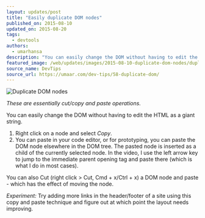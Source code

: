 ```yaml
---
layout: updates/post
title: "Easily duplicate DOM nodes"
published_on: 2015-08-10
updated_on: 2015-08-20
tags:
  - devtools
authors:
  - umarhansa
description: "You can easily change the DOM without having to edit the HTML as a giant string."
featured_image: /web/updates/images/2015-08-10-duplicate-dom-nodes/duplicate-dom.gif
source_name: DevTips
source_url: https://umaar.com/dev-tips/58-duplicate-dom/
---
```

<img src="/web/updates/images/2015-08-10-duplicate-dom-nodes/duplicate-dom.gif" alt="Duplicate DOM nodes">

<em>These are essentially cut/copy and paste operations.</em>

You can easily change the DOM without having to edit the HTML as a giant string.

1. Right click on a node and select <em>Copy</em>.
2. You can paste in your code editor, or for prototyping, you can paste the DOM node elsewhere in the DOM tree. The pasted node is inserted as a child of the currently selected node. In the video, I use the left arrow key to jump to the immediate parent opening tag and paste there (which is what I do in most cases).

You can also Cut (right click &gt; Cut, Cmd + x/Ctrl + x) a DOM node and paste - which has the effect of moving the node.

<em>Experiment:</em> Try adding more links in the header/footer of a site using this copy and paste technique and figure out at which point the layout needs improving.
